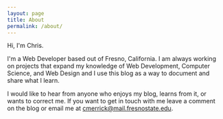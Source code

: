 ```yaml
---
layout: page
title: About
permalink: /about/
---
```


<!--<img src="{{ site.baseurl }}/assets/profile-placeholder.gif" title="Profile Picture" class="profile"> -->


Hi, I'm Chris.

I'm a Web Developer based out of Fresno, California. I am always working on projects that expand my knowledge of Web Development, Computer Science, and Web Design and I use this blog as a way to document and share what I learn.

I would like to hear from anyone who enjoys my blog, learns from it, or wants to correct me. If you want to get in touch with me leave a comment on the blog or email me at cmerrick@mail.fresnostate.edu.